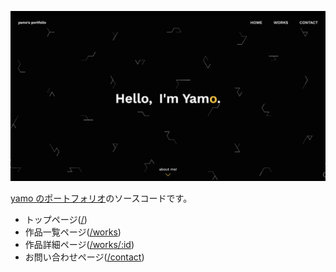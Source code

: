 [![portfolio](public/images/readme.png)](https://yamorimasato.com)

[yamo のポートフォリオ](https://yamorimasato.com)のソースコードです。

- トップページ([/](https://yamorimasato.com/))
- 作品一覧ページ([/works](https://yamorimasato.com/works))
- 作品詳細ページ([/works/:id](https://yamorimasato.com/works/rhythmy))
- お問い合わせページ([/contact](https://yamorimasato.com/contact))
